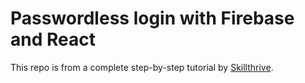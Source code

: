 # Passwordless login with Firebase and React

This repo is from a complete step-by-step tutorial by [Skillthrive](https://youtu.be/8Xnpipa2k2M).
